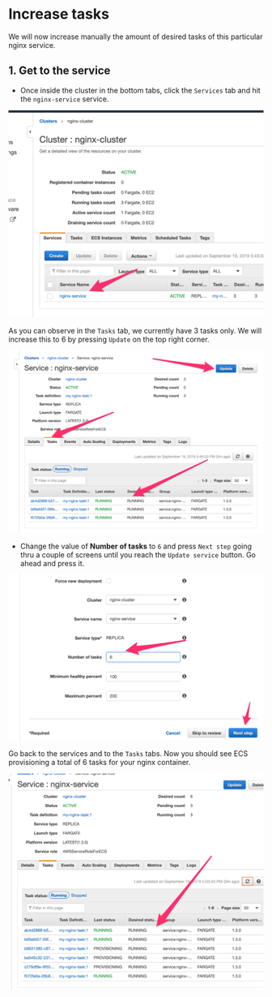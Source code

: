# Increase tasks

We will now increase manually the amount of desired tasks of this particular nginx service.

## 1. Get to the service

* Once inside the cluster in the bottom tabs, click the ``Services`` tab and hit the ``nginx-service`` service.

![screenshot](img/8-create-cluster.png)

As you can observe in the ``Tasks`` tab, we currently have 3 tasks only. We will increase this to 6 by pressing ``Update`` on the top right corner. 

![screenshot](img/9-create-cluster.png)

* Change the value of **Number of tasks** to ``6`` and press ``Next step`` going thru a couple of screens until you reach the ``Update service`` button. Go ahead and press it.
  
![screenshot](img/10-create-cluster.png)

Go back to the services and to the ``Tasks`` tabs. Now you should see ECS provisioning a total of 6 tasks for your nginx container.

![screenshot](img/11-create-cluster.png)